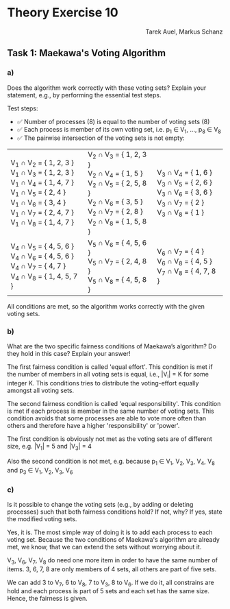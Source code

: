 # Theory Exercise 10

<p align="right">Tarek Auel, Markus Schanz</p>

## Task 1: Maekawa's Voting Algorithm
### a)
Does the algorithm work correctly with these voting sets? Explain your statement, e.g., by performing the essential test steps.

Test steps:
- :white_check_mark: Number of processes (8) is equal to the number of voting sets (8) 
- :white_check_mark: Each process is member of its own voting set, i.e. p<sub>1</sub> &isin; V<sub>1</sub>, &hellip;, p<sub>8</sub> &isin; V<sub>8</sub>
- :white_check_mark: The pairwise intersection of the voting sets is not empty:
<table>
    <tr>
        <td>
            V<sub>1</sub> &cap; V<sub>2</sub> = { 1, 2, 3 }<br>
            V<sub>1</sub> &cap; V<sub>3</sub> = { 1, 2, 3 }<br>
            V<sub>1</sub> &cap; V<sub>4</sub> = { 1, 4, 7 }<br>
            V<sub>1</sub> &cap; V<sub>5</sub> = { 2, 4 }<br>
            V<sub>1</sub> &cap; V<sub>6</sub> = { 3, 4 }<br>
            V<sub>1</sub> &cap; V<sub>7</sub> = { 2, 4, 7 }<br>
            V<sub>1</sub> &cap; V<sub>8</sub> = { 1, 4, 7 }<br>
        </td>
        <td>
            V<sub>2</sub> &cap; V<sub>3</sub> = { 1, 2, 3 }<br>
            V<sub>2</sub> &cap; V<sub>4</sub> = { 1, 5 }<br>
            V<sub>2</sub> &cap; V<sub>5</sub> = { 2, 5, 8 }<br>
            V<sub>2</sub> &cap; V<sub>6</sub> = { 3, 5 }<br>
            V<sub>2</sub> &cap; V<sub>7</sub> = { 2, 8 }<br>
            V<sub>2</sub> &cap; V<sub>8</sub> = { 1, 5, 8 }<br>
        </td>
        <td>
            V<sub>3</sub> &cap; V<sub>4</sub> = { 1, 6 }<br>
            V<sub>3</sub> &cap; V<sub>5</sub> = { 2, 6 }<br>
            V<sub>3</sub> &cap; V<sub>6</sub> = { 3, 6 }<br>
            V<sub>3</sub> &cap; V<sub>7</sub> = { 2 }<br>
            V<sub>3</sub> &cap; V<sub>8</sub> = { 1 }<br>
        </td>
    </tr>
    <tr>
        <td>
            V<sub>4</sub> &cap; V<sub>5</sub> = { 4, 5, 6 }<br>
            V<sub>4</sub> &cap; V<sub>6</sub> = { 4, 5, 6 }<br>
            V<sub>4</sub> &cap; V<sub>7</sub> = { 4, 7 }<br>
            V<sub>4</sub> &cap; V<sub>8</sub> = { 1, 4, 5, 7 }<br>
        </td>
        <td>
            V<sub>5</sub> &cap; V<sub>6</sub> = { 4, 5, 6 }<br>
            V<sub>5</sub> &cap; V<sub>7</sub> = { 2, 4, 8 }<br>
            V<sub>5</sub> &cap; V<sub>8</sub> = { 4, 5, 8 }<br>
        </td>
        <td>
            V<sub>6</sub> &cap; V<sub>7</sub> = { 4 }<br>
            V<sub>6</sub> &cap; V<sub>8</sub> = { 4, 5 }<br>
            V<sub>7</sub> &cap; V<sub>8</sub> = { 4, 7, 8 }<br>
        </td>
    </tr>
</table>

All conditions are met, so the algorithm works correctly with the given voting sets.

### b)
What are the two specific fairness conditions of Maekawa’s algorithm? Do they hold
in this case? Explain your answer!

The first fairness condition is called 'equal effort'. This condition is met if the number of members in all voting sets is equal, i.e., |V<sub>i</sub>| = K for some integer K. This conditions tries to distribute the voting-effort equally amongst all voting sets.

The second fairness condition is called 'equal responsibility'. This condition is met if each process is member in the same number of voting sets. This condition avoids that some processes are able to vote more often than others and therefore have a higher 'responsibility' or 'power'.

The first condition is obviously not met as the voting sets are of different size, e.g. |V<sub>1</sub>| = 5 and |V<sub>3</sub>| = 4

Also the second condition is not met, e.g. because p<sub>1</sub> &isin; V<sub>1</sub>, V<sub>2</sub>, V<sub>3</sub>, V<sub>4</sub>, V<sub>8</sub> and p<sub>3</sub> &isin; V<sub>1</sub>, V<sub>2</sub>, V<sub>3</sub>, V<sub>6</sub>

### c)

Is it possible to change the voting sets (e.g., by adding or deleting processes) such
that both fairness conditions hold? If not, why? If yes, state the modified voting sets.

Yes, it is. The most simple way of doing it is to add each process to each voting set. Because the two conditions
of Maekawa's algorithm are already met, we know, that we can extend the sets without worrying about it.

V<sub>3</sub>, V<sub>6</sub>, V<sub>7</sub>, V<sub>8</sub> do need one more item in order to have the same number of items. 
3, 6, 7, 8 are only members of 4 sets, all others are part of five sets.

We can add 3 to V<sub>7</sub>, 6 to V<sub>8</sub>, 7 to V<sub>3</sub>, 8 to V<sub>6</sub>. If we do it, all constrains are
hold and each process is part of 5 sets and each set has the same size. Hence, the fairness is given.
